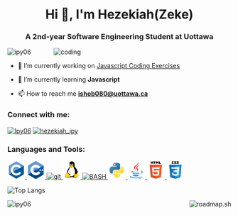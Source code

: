 <h1 align="center">Hi 👋, I'm Hezekiah(Zeke) </h1>
<h3 align="center">A 2nd-year Software Engineering Student at Uottawa</h3>


<!--<img align = "right" alt = "coding" width = "400" src="https://i.ibb.co/dQ3rmS9/text.gif">-->
<img align = "right" alt = "coding" width = "400" src="https://i.pinimg.com/originals/06/60/ef/0660efe82fa3da42ed56eef013171835.gif">


<p align="left"> <img src="https://komarev.com/ghpvc/?username=ipy060&label=Profile%26views&color=0e75b6&style=flat" alt="ipy06" /> </p>

- 🔭 I’m currently working on [Javascript Coding Exercises](https://github.com/ipy06/javascriptCodingExercises/tree/main)

- 🌱 I’m currently learning **Javascript**

- 📫 How to reach me **ishob080@uottawa.ca**

<h3 align="left">Connect with me:</h3>
<p align="left">
<!-- <a href="https://twitter.com/Ipy06" target="blank"><img align="center" src="https://raw.githubusercontent.com/rahuldkjain/github-profile-readme-generator/master/src/images/icons/Social/twitter.svg" alt="Ipy06" height="30" width="40" /></a> -->
<a href="https://linkedin.com/in/hezekiah-shobayo" target="blank"><img align="center" src="https://raw.githubusercontent.com/rahuldkjain/github-profile-readme-generator/master/src/images/icons/Social/linked-in-alt.svg" alt="Ipy06" height="30" width="40" /></a>
<a href="https://www.instagram.com/hezekiah_ipy/" target="blank"><img align="center" src="https://raw.githubusercontent.com/rahuldkjain/github-profile-readme-generator/master/src/images/icons/Social/instagram.svg" alt="hezekiah_ipy" height="30" width="40" /></a>
</p>

<h3 align="left">Languages and Tools:</h3>
<p align="left"> 
  <a href="https://www.cprogramming.com/" target="_blank" rel="noreferrer"> <img src="https://raw.githubusercontent.com/devicons/devicon/master/icons/c/c-original.svg" alt="c" width="40" height="40"/> </a> 
  <a href="https://www.w3schools.com/cpp/" target="_blank" rel="noreferrer"> <img src="https://raw.githubusercontent.com/devicons/devicon/master/icons/cplusplus/cplusplus-original.svg" alt="c++" width="40" height="40"/> </a> 
  <a href="https://git-scm.com/" target="_blank" rel="noreferrer"> <img src="https://www.vectorlogo.zone/logos/git-scm/git-scm-icon.svg" alt="git" width="40" height="40"/> </a> 
  <a href="https://www.linux.org/" target="_blank" rel="noreferrer"> <img src="https://raw.githubusercontent.com/devicons/devicon/master/icons/linux/linux-original.svg" alt="linux" width="40" height="40"/> </a> 
  <a href="https://www.gnu.org/software/bash/" target="_blank" rel="noreferrer"> <img src="https://www.vectorlogo.zone/logos/gnu_bash/gnu_bash-icon.svg" alt="BASH" width="40" height="40"/> </a>
  <a href="https://www.python.org" target="_blank" rel="noreferrer"> <img src="https://raw.githubusercontent.com/devicons/devicon/master/icons/python/python-original.svg" alt="python" width="40" height="40"/> </a> 
  <a href="https://www.java.com" target="_blank" rel="noreferrer"> <img src="https://raw.githubusercontent.com/devicons/devicon/master/icons/java/java-original.svg" alt="java" width="40" height="40"/> </a> 
  <a href="https://www.w3.org/html/" target="_blank" rel="noreferrer"> <img src="https://raw.githubusercontent.com/devicons/devicon/master/icons/html5/html5-original-wordmark.svg" alt="html5" width="40" height="40"/> </a> 
  <a href="https://www.w3schools.com/css/" target="_blank" rel="noreferrer"> <img src="https://raw.githubusercontent.com/devicons/devicon/master/icons/css3/css3-original-wordmark.svg" alt="css3" width="40" height="40"/> </a> </p>

![Top Langs](https://github-readme-stats.vercel.app/api/top-langs/?username=ipy06&theme=transparent&hide_progress=false&layout=compact&langs_count=6)

<a href="https://roadmap.sh"><img align="right" src="https://roadmap.sh/card/tall/66490601bc68b74d9bc43d49?variant=dark" alt="roadmap.sh"/></a>

<p>&nbsp;<img align="left" src="https://github-readme-stats.vercel.app/api?username=ipy06&show_icons=true&locale=en&theme=transparent" alt="ipy06" /></p>



